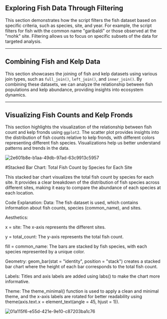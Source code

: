 ## Exploring Fish Data Through Filtering

This section demonstrates how the script filters the fish dataset based on specific criteria, such as species, site, and year. For example, the script filters for fish with the common name "garibaldi" or those observed at the "mohk" site. Filtering allows us to focus on specific subsets of the data for targeted analysis.


---

## Combining Fish and Kelp Data


This section showcases the joining of fish and kelp datasets using various join types, such as `full_join()`, `left_join()`, and `inner_join()`. By combining these datasets, we can analyze the relationship between fish populations and kelp abundance, providing insights into ecosystem dynamics.



---

## Visualizing Fish Counts and Kelp Fronds



This section highlights the visualization of the relationship between fish count and kelp fronds using `ggplot2`. The scatter plot provides insights into the distribution of fish counts relative to kelp fronds, with different colors representing different fish species. Visualizations help us better understand patterns and trends in the data.

![2e601b8e-b1aa-49db-97ad-63c9913c5957](https://github.com/user-attachments/assets/1d2d455c-aa74-4514-b2f9-63adc006788e)


#Stacked Bar Chart: Total Fish Count by Species for Each Site


This stacked bar chart visualizes the total fish count by species for each site. It provides a clear breakdown of the distribution of fish species across different sites, making it easy to compare the abundance of each species at each location.

Code Explanation:
Data: The fish dataset is used, which contains information about fish counts, species (common_name), and sites.

Aesthetics:

x = site: The x-axis represents the different sites.

y = total_count: The y-axis represents the total fish count.

fill = common_name: The bars are stacked by fish species, with each species represented by a unique color.

Geometry: geom_bar(stat = "identity", position = "stack") creates a stacked bar chart where the height of each bar corresponds to the total fish count.

Labels: Titles and axis labels are added using labs() to make the chart more informative.

Theme: The theme_minimal() function is used to apply a clean and minimal theme, and the x-axis labels are rotated for better readability using theme(axis.text.x = element_text(angle = 45, hjust = 1)).



![01a115f6-e55d-421e-9e10-c87203ba1c76](https://github.com/user-attachments/assets/710da465-dc2f-480e-ab29-62a5167657d6)



